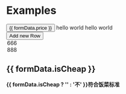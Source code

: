 # Examples

<div class="demo-box">
  <dropdown magic="right" v-model="formData.price">
    <button
        slot="trigger"
        class="v-btn is-warning" aria-haspopup="true" aria-controls="v-dropdown-menu">
        <span>{{ formData.price }}</span>
        <span class="has-icon is-small">
          <i class="fa fa-angle-up" aria-hidden="true"></i>
        </span>
      </button>
    <dropdown-item value="￥1">
      hello world
    </dropdown-item>
    <dropdown-item :divider="true"></dropdown-item>
    <dropdown-item value="￥2">
      hello world
    </dropdown-item>
  </dropdown>
</div>

<div class="demo-box">
  <v-table
      :columns="tableCols"
      :rows="tableRows"
      class="my-x-table"
  >
    <template
        slot="v-td-select"
        scope="{ row }"
    >
      <label class="v-checkbox">
        <input type="checkbox" v-model="row.v__selected">
      </label>
    </template>
  </v-table>
  <button @click="_addRow">Add new Row</button>
</div>


<div class="demo-box">
  <v-form>
    <v-field
        label="username"
        message="我是帮助信息"
    >
      <v-input :has-counter="true"
               :maxlength="10"
               type="textarea"
               v-model="formData.note"
      ></v-input>
    </v-field>
    <v-field
        type="danger"
    >
      <v-select
          placeholder="--cities--"
          v-model="formData.tag"
      >
        <option value="666">666</option>
        <option value="888">888</option>
      </v-select>
    </v-field>
  </v-form>
</div>

<div class="demo-box">
  <h2>{{ formData.isCheap }}</h2>
  <v-switch
      color="info"
      v-model="formData.isCheap"
  >
    <strong> {{ formData.isCheap ? '' : '不' }}符合饭菜标准 </strong>
  </v-switch>
</div>

<script>
  import Dropdown, { DropdownItem } from 'packages/dropdown'
  import VTable from 'packages/table'
  import VSwitch from 'packages/switch'
  import VForm, {
    Field as VField,
    Input as VInput,
    Select as VSelect
  } from 'packages/form'

  export default {

    data () {
      return {
        formData: {
          price: '请选择价格',
          isCheap: true,
          note: 'hello',
          tag: null
        },
        tableCols: [ '__select|', 'first', 'second|第二'],
        tableRows: [
          {
            first: 'a',
            second: 'b'
          }
        ]
      }
    },

    methods: {
      _addRow () {
        this.tableRows.push({
          first: 'cc',
          second: 'dd'
        })
      }
    },

    components: {
      Dropdown,
      DropdownItem,
      VTable, VSwitch,
      VForm, VField, VInput,
      VSelect
    }
  }
</script>

<style lang="scss" type="text/scss">
  .v-table {
    display: table !important;
  }
  .my-x-table {
    thead > tr {
      th:first-child {
        width: 80px;
      }
    }
  }
</style>